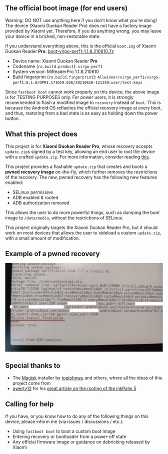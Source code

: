 ## The official boot image (for end users)

Warning: DO NOT use anything here if you don't know what you're doing! The device (Xiaomi Duokan Reader Pro) does not have a factory image provided by Xiaomi yet. Therefore, if you do anything wrong, you may leave your device in a bricked, non-restorable state.

If you understand everything above, this is the official `boot.img` of Xiaomi Duokan Reader **Pro**: [boot-virgo-perf1-1.1.8.210610.7z](https://github.com/Kazurin-775/duokan-rooter/releases/download/publish/boot-virgo-perf1-1.1.8.210610.7z)

- Device name: Xiaomi Duokan Reader **Pro**
- Codename (`ro.build.product`): `virgo-perf1`
- System version: MiReaderPro 1.1.8.210610
- Build fingerprint (`ro.build.fingerprint`): `Allwinner/virgo_perf1/virgo-perf1:8.1.0/OPM1.171019.026/20210610-121349:user/test-keys`

Since `fastboot boot` cannot work properly on this device, the above image is for TESTING PURPOSES only. For power users, it is strongly recommended to flash a modified image to `recovery` instead of `boot`. This is because the Android OS reflashes the official recovery image at every boot, and thus, restoring from a bad state is as easy as holding down the power button.

## What this project does

This project is for **Xiaomi Duokan Reader Pro**, whose recovery accepts `update.zip`s signed by a test key, allowing an end user to root the device with a crafted `update.zip`. For more information, consider reading [this](https://github.com/qwerty12/inkPalm-5-EPD105-root).

This project provides a flashable `update.zip` that creates and boots a **pwned recovery image** on-the-fly, which further removes the restrictions of the recovery. The new, pwned recovery has the following new features enabled:

- SELinux permissive
- ADB enabled &amp; rooted
- ADB authorization removed

This allows the user to do more powerful things, such as dumping the boot image to `/data/media`, without the restrictions of SELinux.

This project originally targets the Xiaomi Duokan Reader Pro, but it should work on most devices that allows the user to sideload a custom `update.zip`, with a small amount of modification.

## Example of a pwned recovery

![](images/pwned_recovery.jpg)

## Special thanks to

- The [Magisk](https://github.com/topjohnwu/Magisk) installer by [topjohnwu](https://github.com/topjohnwu) and others, where all the ideas of this project come from
- [qwerty12](https://github.com/qwerty12) for his [great article on the rooting of the inkPalm 5](https://github.com/qwerty12/inkPalm-5-EPD105-root)

## Calling for help

If you have, or you know how to do any of the following things on this device, please inform me (via issues / discussions / etc.):

- Using `fastboot boot` to boot a custom boot image
- Entering recovery or bootloader from a power-off state
- Any official firmware image or guidance on debricking released by Xiaomi
